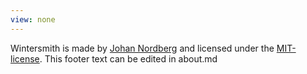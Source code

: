 ```yaml
---
view: none
---
```


Wintersmith is made by [Johan Nordberg][1] and licensed under the [MIT-license][2].
This footer text can be edited in about.md

[1]: http://johan-nordberg.com
[2]: http://opensource.org/licenses/MIT
